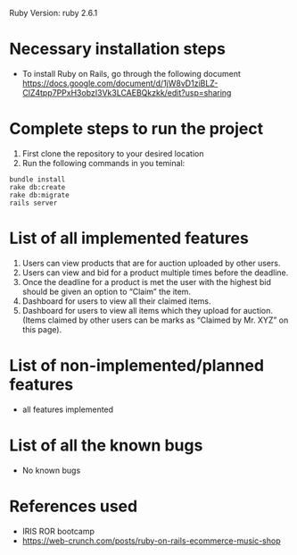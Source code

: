Ruby Version: ruby 2.6.1
# Necessary installation steps
- To install Ruby on Rails, go through the following document
  https://docs.google.com/document/d/1jW8vD1ziBLZ-ClZ4tpp7PPxH3obzI3Vk3LCAEBQkzkk/edit?usp=sharing

# Complete steps to run the project
1. First clone the repository to your desired location
2. Run the following commands in you teminal:
```
bundle install
rake db:create
rake db:migrate
rails server
```
# List of all implemented features
1. Users can view products that are for auction uploaded by other users.
2. Users can view and bid for a product multiple times before the deadline.
3. Once the deadline for a product is met the user with the highest bid should be given an option to “Claim” the item.
4. Dashboard for users to view all their claimed items.
5. Dashboard for users to view all items which they upload for auction.(Items claimed by other users can be marks as “Claimed by Mr. XYZ” on this page).

# List of non-implemented/planned features
- all features implemented
# List of all the known bugs
- No known bugs
# References used
- IRIS ROR bootcamp
- https://web-crunch.com/posts/ruby-on-rails-ecommerce-music-shop
